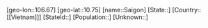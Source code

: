﻿---
location: [10.75,106.67]
type: City
tags:
- geo/City


SpocWebEntityId: 33874
isDeleted: false
confidential: public

---
[geo-lon::106.67]
[geo-lat::10.75]
[name::Saigon]
[State::]
[Country::[[Vietnam]]]
[StateId::]
[Population::]
[Unknown::]

